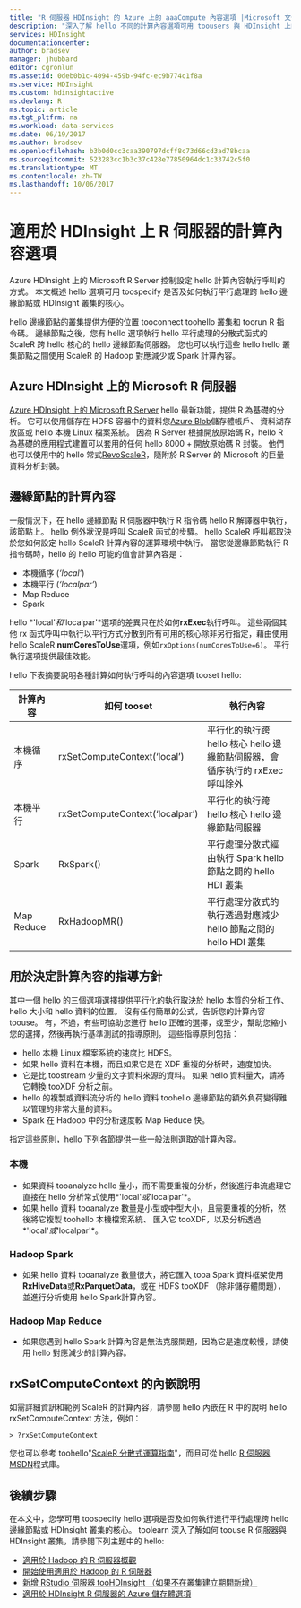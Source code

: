 ```yaml
---
title: "R 伺服器 HDInsight 的 Azure 上的 aaaCompute 內容選項 |Microsoft 文件"
description: "深入了解 hello 不同的計算內容選項可用 toousers 與 HDInsight 上的 R 伺服器"
services: HDInsight
documentationcenter: 
author: bradsev
manager: jhubbard
editor: cgronlun
ms.assetid: 0deb0b1c-4094-459b-94fc-ec9b774c1f8a
ms.service: HDInsight
ms.custom: hdinsightactive
ms.devlang: R
ms.topic: article
ms.tgt_pltfrm: na
ms.workload: data-services
ms.date: 06/19/2017
ms.author: bradsev
ms.openlocfilehash: b3b0d0cc3caa390797dcff8c73d66cd3ad78bcaa
ms.sourcegitcommit: 523283cc1b3c37c428e77850964dc1c33742c5f0
ms.translationtype: MT
ms.contentlocale: zh-TW
ms.lasthandoff: 10/06/2017
---
```

# <a name="compute-context-options-for-r-server-on-hdinsight"></a>適用於 HDInsight 上 R 伺服器的計算內容選項

Azure HDInsight 上的 Microsoft R Server 控制設定 hello 計算內容執行呼叫的方式。 本文概述 hello 選項可用 toospecify 是否及如何執行平行處理跨 hello 邊緣節點或 HDInsight 叢集的核心。

hello 邊緣節點的叢集提供方便的位置 tooconnect toohello 叢集和 toorun R 指令碼。 邊緣節點之後，您有 hello 選項執行 hello 平行處理的分散式函式的 ScaleR 跨 hello 核心的 hello 邊緣節點伺服器。 您也可以執行這些 hello hello 叢集節點之間使用 ScaleR 的 Hadoop 對應減少或 Spark 計算內容。

## <a name="microsoft-r-server-on-azure-hdinsight"></a>Azure HDInsight 上的 Microsoft R 伺服器
[Azure HDInsight 上的 Microsoft R Server](hdinsight-hadoop-r-server-overview.md) hello 最新功能，提供 R 為基礎的分析。 它可以使用儲存在 HDFS 容器中的資料您[Azure Blob](../storage/common/storage-introduction.md "Azure Blob 儲存體")儲存體帳戶、 資料湖存放區或 hello 本機 Linux 檔案系統。 因為 R Server 根據開放原始碼 R，hello R 為基礎的應用程式建置可以套用的任何 hello 8000 + 開放原始碼 R 封裝。 他們也可以使用中的 hello 常式[RevoScaleR](https://msdn.microsoft.com/microsoft-r/scaler/scaler)，隨附於 R Server 的 Microsoft 的巨量資料分析封裝。  

## <a name="compute-contexts-for-an-edge-node"></a>邊緣節點的計算內容
一般情況下，在 hello 邊緣節點 R 伺服器中執行 R 指令碼 hello R 解譯器中執行，該節點上。 hello 例外狀況是呼叫 ScaleR 函式的步驟。 hello ScaleR 呼叫都取決於您如何設定 hello ScaleR 計算內容的運算環境中執行。  當您從邊緣節點執行 R 指令碼時，hello 的 hello 可能的值會計算內容是：

- 本機循序 (*‘local’*)
- 本機平行 (*‘localpar’*)
- Map Reduce
- Spark

hello *'local'*和*'localpar'*選項的差異只在於如何**rxExec**執行呼叫。 這些兩個其他 rx 函式呼叫中執行以平行方式分散到所有可用的核心除非另行指定，藉由使用 hello ScaleR **numCoresToUse**選項，例如`rxOptions(numCoresToUse=6)`。 平行執行選項提供最佳效能。

hello 下表摘要說明各種計算如何執行呼叫的內容選項 tooset hello:

| 計算內容  | 如何 tooset                      | 執行內容                        |
| ---------------- | ------------------------------- | ---------------------------------------- |
| 本機循序 | rxSetComputeContext(‘local’)    | 平行化的執行跨 hello 核心 hello 邊緣節點伺服器，會循序執行的 rxExec 呼叫除外 |
| 本機平行   | rxSetComputeContext(‘localpar’) | 平行化的執行跨 hello 核心 hello 邊緣節點伺服器 |
| Spark            | RxSpark()                       | 平行處理分散式經由執行 Spark hello 節點之間的 hello HDI 叢集 |
| Map Reduce       | RxHadoopMR()                    | 平行處理分散式的執行透過對應減少 hello 節點之間的 hello HDI 叢集 |

## <a name="guidelines-for-deciding-on-a-compute-context"></a>用於決定計算內容的指導方針

其中一個 hello 的三個選項選擇提供平行化的執行取決於 hello 本質的分析工作、 hello 大小和 hello 資料的位置。 沒有任何簡單的公式，告訴您的計算內容 toouse。 有，不過，有些可協助您進行 hello 正確的選擇，或至少，幫助您縮小您的選擇，然後再執行基準測試的指導原則。 這些指導原則包括︰

- hello 本機 Linux 檔案系統的速度比 HDFS。
- 如果 hello 資料在本機，而且如果它是在 XDF 重複的分析時，速度加快。
- 它是比 toostream 少量的文字資料來源的資料。 如果 hello 資料量大，請將它轉換 tooXDF 分析之前。
- hello 的複製或資料流分析的 hello 資料 toohello 邊緣節點的額外負荷變得難以管理的非常大量的資料。
- Spark 在 Hadoop 中的分析速度較 Map Reduce 快。

指定這些原則，hello 下列各節提供一些一般法則選取的計算內容。

### <a name="local"></a>本機
* 如果資料 tooanalyze hello 量小，而不需要重複的分析，然後進行串流處理它直接在 hello 分析常式使用*'local'*或*'localpar'*。
* 如果 hello 資料 tooanalyze 數量是小型或中型大小，且需要重複的分析，然後將它複製 toohello 本機檔案系統、 匯入它 tooXDF，以及分析透過*'local'*或*'localpar'*。

### <a name="hadoop-spark"></a>Hadoop Spark
* 如果 hello 資料 tooanalyze 數量很大，將它匯入 tooa Spark 資料框架使用**RxHiveData**或**RxParquetData**，或在 HDFS tooXDF （除非儲存體問題），並進行分析使用 hello Spark計算內容。

### <a name="hadoop-map-reduce"></a>Hadoop Map Reduce
* 如果您遇到 hello Spark 計算內容是無法克服問題，因為它是速度較慢，請使用 hello 對應減少的計算內容。  

## <a name="inline-help-on-rxsetcomputecontext"></a>rxSetComputeContext 的內嵌說明
如需詳細資訊和範例 ScaleR 的計算內容，請參閱 hello 內嵌在 R 中的說明 hello rxSetComputeContext 方法，例如：

    > ?rxSetComputeContext

您也可以參考 toohello"[ScaleR 分散式運算指南](https://msdn.microsoft.com/microsoft-r/scaler-distributed-computing)"，而且可從 hello [R 伺服器 MSDN](https://msdn.microsoft.com/library/mt674634.aspx "MSDN 上的 R 伺服器")程式庫。

## <a name="next-steps"></a>後續步驟
在本文中，您學可用 toospecify hello 選項是否及如何執行進行平行處理跨 hello 邊緣節點或 HDInsight 叢集的核心。 toolearn 深入了解如何 toouse R 伺服器與 HDInsight 叢集，請參閱下列主題中的 hello:

* [適用於 Hadoop 的 R 伺服器概觀](hdinsight-hadoop-r-server-overview.md)
* [開始使用適用於 Hadoop 的 R 伺服器](hdinsight-hadoop-r-server-get-started.md)
* [新增 RStudio 伺服器 tooHDInsight （如果不在叢集建立期間新增）](hdinsight-hadoop-r-server-install-r-studio.md)
* [適用於 HDInsight R 伺服器的 Azure 儲存體選項](hdinsight-hadoop-r-server-storage.md)

